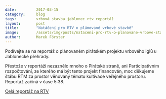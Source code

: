 ```yaml
---
date:         2017-03-15
category:     blog
tags:         vrbová stavba jablonec rtv reportáž
layout:       post
title:        "Natáčení pro RTV o plánované vrbové stavbě" 
image:        /assets/img/posts/nataceni-pro-rtv-o-planovane-vrbove-stavbe.jpg
author:       Marek Förster
---
```


Podívejte se na reportáž o plánovaném pirátském projektu vrbového iglů u Jablonecké přehrady.

Přestože v reportáži nezaznělo mnoho o Pirátské straně, ani Participativním rozpočtování, ze kterého má být tento projekt financován, moc děkujeme štábu RTM za prostor věnovaný tématu kultivace veřejného prostoru.
Reportáž začíná v čase 5:38.

[Celá reportáž na RTV](https://youtu.be/pYaVCAUVD6c?t=338)